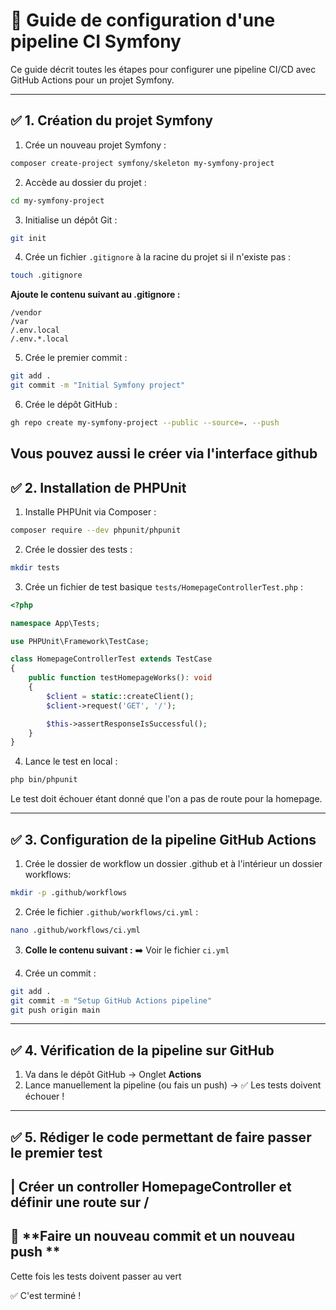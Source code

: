 # 🚀 Guide de configuration d'une pipeline CI Symfony

Ce guide décrit toutes les étapes pour configurer une pipeline CI/CD avec GitHub Actions pour un projet Symfony.

---

## ✅ **1. Création du projet Symfony**
1. Crée un nouveau projet Symfony :
```bash
composer create-project symfony/skeleton my-symfony-project
```
2. Accède au dossier du projet :
```bash
cd my-symfony-project
```

3. Initialise un dépôt Git :
```bash
git init
```

4. Crée un fichier `.gitignore` à la racine du projet si il n'existe pas :
```bash
touch .gitignore
```
**Ajoute le contenu suivant au .gitignore :**
```
/vendor
/var
/.env.local
/.env.*.local
```

5. Crée le premier commit :
```bash
git add .
git commit -m "Initial Symfony project"
```

6. Crée le dépôt GitHub :
```bash
gh repo create my-symfony-project --public --source=. --push
```
Vous pouvez aussi le créer via l'interface github
---

## ✅ **2. Installation de PHPUnit**
1. Installe PHPUnit via Composer :
```bash
composer require --dev phpunit/phpunit
```

2. Crée le dossier des tests :
```bash
mkdir tests
```

3. Crée un fichier de test basique `tests/HomepageControllerTest.php` :
```php
<?php

namespace App\Tests;

use PHPUnit\Framework\TestCase;

class HomepageControllerTest extends TestCase
{
    public function testHomepageWorks(): void
    {
        $client = static::createClient();
        $client->request('GET', '/');

        $this->assertResponseIsSuccessful();
    }
}
```

4. Lance le test en local :
```bash
php bin/phpunit
```
Le test doit échouer étant donné que l'on a pas de route pour la homepage.

---

## ✅ **3. Configuration de la pipeline GitHub Actions**
1. Crée le dossier de workflow un dossier .github et à l'intérieur un dossier workflows:
```bash
mkdir -p .github/workflows
```

2. Crée le fichier `.github/workflows/ci.yml` :
```bash
nano .github/workflows/ci.yml
```

3. **Colle le contenu suivant :**
   ➡️ Voir le fichier `ci.yml`

4. Crée un commit :
```bash
git add .
git commit -m "Setup GitHub Actions pipeline"
git push origin main
```

---

## ✅ **4. Vérification de la pipeline sur GitHub**
1. Va dans le dépôt GitHub → Onglet **Actions**
2. Lance manuellement la pipeline (ou fais un push) → ✅ Les tests doivent échouer !

---

## ✅ **5. Rédiger le code permettant de faire passer le premier test**
| Créer un controller HomepageController et définir une route sur / 
---

## 🌟 **Faire un nouveau commit et un nouveau push **
Cette fois les tests doivent passer au vert

✅ C'est terminé ! 
